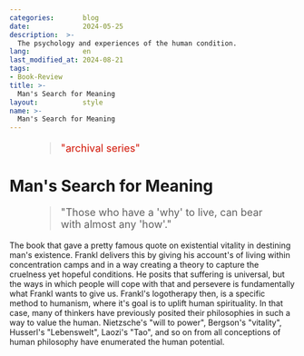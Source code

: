 ```yaml
---
categories:       blog
date:             2024-05-25
description:  >-
  The psychology and experiences of the human condition.
lang:             en
last_modified_at: 2024-08-21
tags:
- Book-Review
title: >-
  Man's Search for Meaning
layout:           style
name: >-
  Man's Search for Meaning
---
```


<figure class="container-lg" style="padding: 0;">
    <blockquote class="blockquote" style="font-size: 18px; color: red;">
    <p style="color: #D21404;">"archival series"</p>
    </blockquote>
</figure>

# Man's Search for Meaning

<figure class="container-lg" style="padding: 0;">
    <blockquote class="blockquote" style="font-size: 18px;">
    <p>"Those who have a 'why' to live, can bear with almost any 'how'."</p>
    </blockquote>
</figure>

The book that gave a pretty famous quote on existential vitality in destining man's existence. Frankl delivers this by giving his account's of living within concentration camps and in a way creating a theory to capture the cruelness yet hopeful conditions. He posits that suffering is universal, but the ways in which people will cope with that and persevere is fundamentally what Frankl wants to give us. Frankl's logotherapy then, is a specific method to humanism, where it's goal is to uplift human spirituality. In that case, many of thinkers have previously posited their philosophies in such a way to value the human. Nietzsche's "will to power", Bergson's "vitality", Husserl's "Lebenswelt", Laozi's "Tao", and so on from all conceptions of human philosophy have enumerated the human potential.